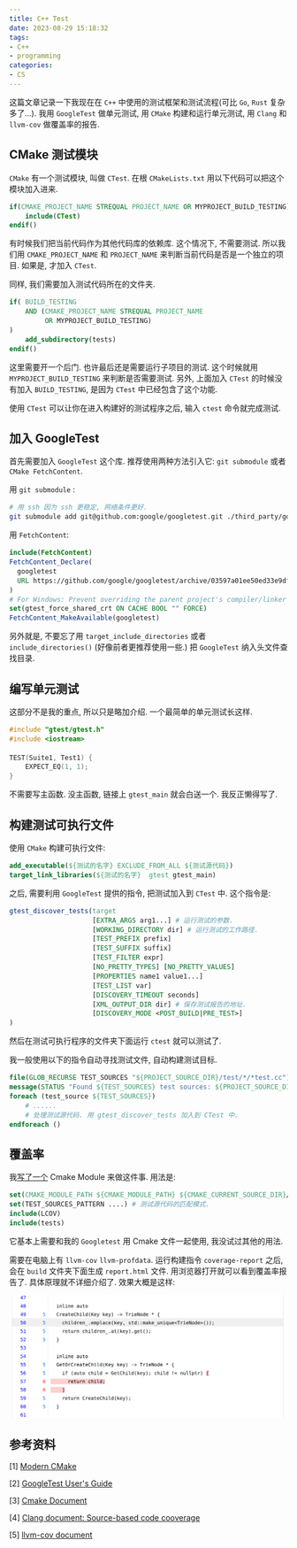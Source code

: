 ```yaml
---
title: C++ Test
date: 2023-08-29 15:18:32
tags:
- C++
- programming
categories:
- CS
---
```


这篇文章记录一下我现在在 `C++` 中使用的测试框架和测试流程(可比 `Go`, `Rust` 复杂多了...). 我用 `GoogleTest` 做单元测试, 用 `CMake` 构建和运行单元测试, 用 `Clang` 和 `llvm-cov` 做覆盖率的报告.

## CMake 测试模块

`CMake` 有一个测试模块, 叫做 `CTest`. 在根 `CMakeLists.txt` 用以下代码可以把这个模块加入进来.

```cmake
if(CMAKE_PROJECT_NAME STREQUAL PROJECT_NAME OR MYPROJECT_BUILD_TESTING)
    include(CTest)
endif()
```

有时候我们把当前代码作为其他代码库的依赖库. 这个情况下, 不需要测试. 所以我们用 `CMAKE_PROJECT_NAME` 和 `PROJECT_NAME` 来判断当前代码是否是一个独立的项目. 如果是, 才加入 `CTest`.

同样, 我们需要加入测试代码所在的文件夹.

```cmake
if( BUILD_TESTING
    AND (CMAKE_PROJECT_NAME STREQUAL PROJECT_NAME
         OR MYPROJECT_BUILD_TESTING)
)
    add_subdirectory(tests)
endif()

```

这里需要开一个后门. 也许最后还是需要运行子项目的测试. 这个时候就用 `MYPROJECT_BUILD_TESTING` 来判断是否需要测试. 另外, 上面加入 `CTest` 的时候没有加入 `BUILD_TESTING`, 是因为 `CTest` 中已经包含了这个功能.

使用 `CTest` 可以让你在进入构建好的测试程序之后, 输入 `ctest` 命令就完成测试.

## 加入 GoogleTest

首先需要加入 `GoogleTest` 这个库. 推荐使用两种方法引入它: `git submodule` 或者 `CMake FetchContent`.

用 `git submodule` :

```bash
# 用 ssh 因为 ssh 更稳定, 网络条件更好.
git submodule add git@github.com:google/googletest.git ./third_party/googletest
```

用 `FetchContent`:

```cmake
include(FetchContent)
FetchContent_Declare(
  googletest
  URL https://github.com/google/googletest/archive/03597a01ee50ed33e9dfd640b249b4be3799d395.zip
)
# For Windows: Prevent overriding the parent project's compiler/linker settings
set(gtest_force_shared_crt ON CACHE BOOL "" FORCE)
FetchContent_MakeAvailable(googletest)
```

另外就是, 不要忘了用 `target_include_directories` 或者 `include_directories()` (好像前者更推荐使用一些.) 把  `GoogleTest` 纳入头文件查找目录.

## 编写单元测试

这部分不是我的重点, 所以只是略加介绍. 一个最简单的单元测试长这样.

```C++
#include "gtest/gtest.h"
#include <iostream>

TEST(Suite1, Test1) {
    EXPECT_EQ(1, 1);
}
```

不需要写主函数. 没主函数, 链接上 `gtest_main` 就会白送一个. 我反正懒得写了.

## 构建测试可执行文件

使用 `CMake` 构建可执行文件:

```cmake
add_executable(${测试的名字} EXCLUDE_FROM_ALL ${测试源代码})
target_link_libraries(${测试的名字}  gtest gtest_main)
```

之后, 需要利用 `GoogleTest` 提供的指令, 把测试加入到 `CTest` 中. 这个指令是:

```cmake
gtest_discover_tests(target
                     [EXTRA_ARGS arg1...] # 运行测试的参数.
                     [WORKING_DIRECTORY dir] # 运行测试的工作路径.
                     [TEST_PREFIX prefix]
                     [TEST_SUFFIX suffix]
                     [TEST_FILTER expr]
                     [NO_PRETTY_TYPES] [NO_PRETTY_VALUES]
                     [PROPERTIES name1 value1...]
                     [TEST_LIST var]
                     [DISCOVERY_TIMEOUT seconds]
                     [XML_OUTPUT_DIR dir] # 保存测试报告的地址.
                     [DISCOVERY_MODE <POST_BUILD|PRE_TEST>]
)
```

然后在测试可执行程序的文件夹下面运行 `ctest` 就可以测试了.

我一般使用以下的指令自动寻找测试文件, 自动构建测试目标.

```cmake
file(GLOB_RECURSE TEST_SOURCES "${PROJECT_SOURCE_DIR}/test/*/*test.cc")
message(STATUS "Found ${TEST_SOURCES} test sources: ${PROJECT_SOURCE_DIR}/test/")
foreach (test_source ${TEST_SOURCES})
    # ......
    # 处理测试源代码. 用 gtest_discover_tests 加入到 CTest 中.
endforeach ()
```

## 覆盖率

我[写了一个](https://github.com/Wang-Ji20/pigskinjelly/blob/main/build_support/cmake/LCOV.cmake) Cmake Module 来做这件事. 用法是:

```cmake
set(CMAKE_MODULE_PATH ${CMAKE_MODULE_PATH} ${CMAKE_CURRENT_SOURCE_DIR}/build_support/cmake)
set(TEST_SOURCES_PATTERN ....) # 测试源代码的匹配模式.
include(LCOV)
include(tests)
```

它基本上需要和我的 `Googletest` 用 Cmake 文件一起使用, 我没试过其他的用法.

需要在电脑上有 `llvm-cov` `llvm-profdata`. 运行构建指令 `coverage-report` 之后, 会在 `build` 文件夹下面生成 `report.html` 文件. 用浏览器打开就可以看到覆盖率报告了. 具体原理就不详细介绍了. 效果大概是这样:

![覆盖率报告](/images/lcov-report.png)

## 参考资料

[1] [Modern CMake](https://cliutils.gitlab.io/modern-cmake)

[2] [GoogleTest User's Guide](https://google.github.io/googletest)

[3] [Cmake Document](https://cmake.org/cmake/help/latest/module/GoogleTest.html)

[4] [Clang document: Source-based code cooverage](https://clang.llvm.org/docs/SourceBasedCodeCoverage.html)

[5] [llvm-cov document](https://llvm.org/docs/CommandGuide/llvm-cov.html)
